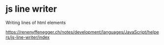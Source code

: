 # js line writer

Writing lines of html elements

https://renenyffenegger.ch/notes/development/languages/JavaScript/helpers/js-line-writer/index
